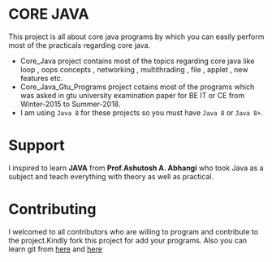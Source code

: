 # CORE JAVA
This project is all about core java programs by which you can easily perform most of the practicals regarding core java. 
- Core_Java project contains most of the topics regarding core java like loop , oops concepts , networking , multithrading , file , applet , new features etc.
- Core_Java_Gtu_Programs project cotains most of the programs which was asked in gtu university examination paper for BE IT or CE from Winter-2015 to Summer-2018.
- I am using `Java 8` for these projects so you must have `Java 8` or `Java 8+`.

# Support
I inspired to learn **JAVA** from **Prof.Ashutosh A. Abhangi** who took Java as a subject and teach everything with theory as well as
practical.

# Contributing
I welcomed to all contributors who are willing to program and contribute to the project.Kindly fork this project for add your programs.
Also you can learn git from [here](https://www.youtube.com/watch?v=OdbBmvfThJY&list=PLsyeobzWxl7q2eaUkorLZExfd7qko9sZC&index=1) and [here](https://guides.github.com/activities/hello-world/)
